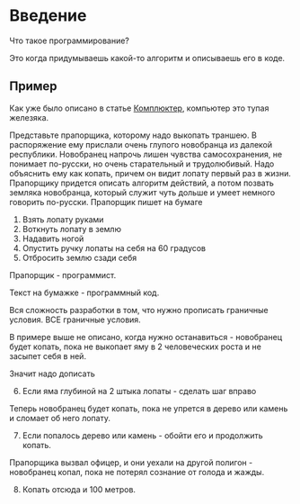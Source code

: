 # Введение

Что такое программирование? 

Это когда придумываешь какой-то алгоритм и описываешь его в коде.

## Пример
Как уже было описано в статье [Комплюктер](./../Общее/Комплюктер.md), компьютер это тупая железяка. 

Представьте прапорщика, которому надо выкопать траншею. В распоряжение ему прислали очень глупого новобранца из далекой республики. Новобранец напрочь лишен чувства самосохранения, не понимает по-русски, но очень старательный и трудолюбивый. Надо объяснить ему как копать, причем он видит лопату первый раз в жизни. 
Прапорщику придется описать алгоритм действий, а потом позвать земляка новобранца, который служит чуть дольше и умеет немного говорить по-русски.
Прапорщик пишет на бумаге
1. Взять лопату руками
2. Воткнуть лопату в землю
3. Надавить ногой
4. Опустить ручку лопаты на себя на 60 градусов
5. Отбросить землю сзади себя

Прапорщик - программист.

Текст на бумажке - программный код. 

Вся сложность разработки в том, что нужно прописать граничные условия. ВСЕ граничные условия.

В примере выше не описано, когда нужно останавиться - новобранец будет копать, пока не выкопает яму в 2 человеческих роста и не засыпет себя в ней.

Значит надо дописать 

6. Если яма глубиной на 2 штыка лопаты - сделать шаг вправо

Теперь новобранец будет копать, пока не упрется в дерево или камень и сломает об него лопату. 

7. Если попалось дерево или камень - обойти его и продолжить копать.

Прапорщика вызвал офицер, и они уехали на другой полигон - новобранец копал, пока не потерял сознание от голода и жажды.

8. Копать отсюда и 100 метров.








